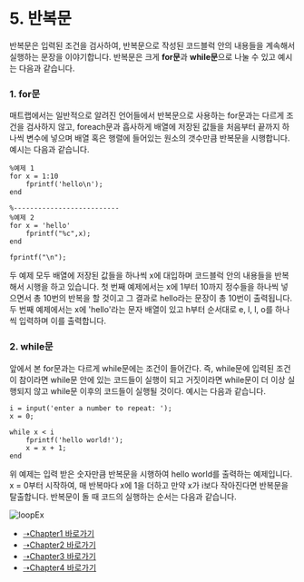 # 5. 반복문
반복문은 입력된 조건을 검사하여, 반복문으로 작성된 코드블럭 안의 내용들을 계속해서 실행하는 문장을 이야기합니다. 반복문은 크게 **for문**과 **while문**으로 나눌 수 있고 예시는 다음과 같습니다.

### 1. for문

매트랩에서는 일반적으로 알려진 언어들에서 반복문으로 사용하는 for문과는 다르게 조건을 검사하지 않고, foreach문과 흡사하게 배열에 저장된 값들을 처음부터 끝까지 하나씩 변수에 넣으며 배열 혹은 행렬에 들어있는 원소의 갯수만큼 반복문을 시행합니다. 예시는 다음과 같습니다.
```
%예제 1
for x = 1:10
    fprintf('hello\n');
end

%--------------------------
%예제 2
for x = 'hello'
    fprintf("%c",x);
end

fprintf("\n");
```
두 예제 모두 배열에 저장된 값들을 하나씩 x에 대입하며 코드블럭 안의 내용들을 반복해서 시행을 하고 있습니다. 첫 번째 예제에서는 x에 1부터 10까지 정수들을 하나씩 넣으면서 총 10번의 반복을 할 것이고 그 결과로 hello라는 문장이 총 10번이 출력됩니다. 두 번째 예제에서는 x에 'hello'라는 문자 배열이 있고 h부터 순서대로 e, l, l, o를 하나씩 입력하며 이를 출력합니다.

### 2. while문
앞에서 본 for문과는 다르게 while문에는 조건이 들어간다. 즉, while문에 입력된 조건이 참이라면 while문 안에 있는 코드들이 실행이 되고 거짓이라면 while문이 더 이상 실행되지 않고 while문 이후의 코드들이 실행될 것이다. 예시는 다음과 같습니다.
```
i = input('enter a number to repeat: ');
x = 0;

while x < i
    fprintf('hello world!');
    x = x + 1;
end
```
위 예제는 입력 받은 숫자만큼 반복문을 시행하여 hello world를 출력하는 예제입니다. x = 0부터 시작하여, 매 반복마다 x에 1을 더하고 만약 x가 i보다 작아진다면 반복문을 탈출합니다. 반복문이 돌 때 코드의 실행하는 순서는 다음과 같습니다.

![loopEx](https://user-images.githubusercontent.com/119858743/211826648-33eeaaab-8f60-4ff0-ad91-7ac03ecb43a7.PNG)

* [➝Chapter1 바로가기](/MATLAB/ProgrammingBackGround.md)
* [➝Chapter2 바로가기](/MATLAB/ProgrammingBackGround2.md)
* [➝Chapter3 바로가기](/MATLAB/ProgrammingBackGround3.md)
* [➝Chapter4 바로가기](/MATLAB/ProgrammingBackGround4.md)
